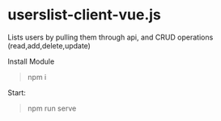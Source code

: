 # userslist-client-vue.js
Lists users by pulling them through api, and CRUD operations (read,add,delete,update)

Install Module
>npm i

Start:
>npm run serve
